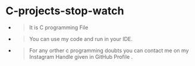 # C-projects-stop-watch

- >It is C programming File
- >You can use my code and run in your IDE.
- >For any orther c programming doubts you can contact me on my Instagram Handle given in GitHub Profile .
